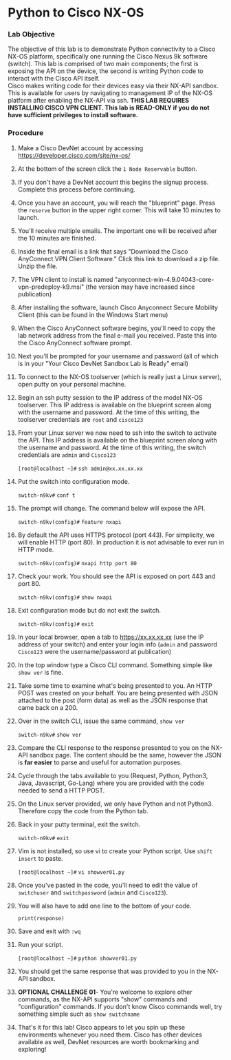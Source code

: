 # Python to Cisco NX-OS

### Lab Objective

The objective of this lab is to demonstrate Python connectivity to a Cisco NX-OS platform, specifically one running the Cisco Nexus 9k software (switch). This lab is comprised of two main components; the first is exposing the API on the device, the second is writing Python code to interact with the Cisco API itself.  
Cisco makes writing code for their devices easy via their NX-API sandbox. This is available for users by navigating to management IP of the NX-OS platform after enabling the NX-API via ssh. **THIS LAB REQUIRES INSTALLING CISCO VPN CLIENT. This lab is READ-ONLY if you do not have sufficient privileges to install software.**

### Procedure

1. Make a Cisco DevNet account by accessing https://developer.cisco.com/site/nx-os/

0. At the bottom of the screen click the `1 Node Reservable` button.

0. If you don't have a DevNet account this begins the signup process. Complete this process before continuing.

0. Once you have an account, you will reach the "blueprint" page. Press the `reserve` button in the upper right corner. This will take 10 minutes to launch.

0. You'll receive multiple emails. The important one will be received after the 10 minutes are finished.

0. Inside the final email is a link that says "Download the Cisco AnyConnect VPN Client Software." Click this link to download a zip file. Unzip the file.

0. The VPN client to install is named "anyconnect-win-4.9.04043-core-vpn-predeploy-k9.msi" (the version may have increased since publication)

0. After installing the software, launch Cisco Anyconnect Secure Mobility Client (this can be found in the Windows Start menu)

0. When the Cisco AnyConnect software begins, you'll need to copy the lab network address from the final e-mail you received. Paste this into the Cisco AnyConnect software prompt.

0. Next you'll be prompted for your username and password (all of which is in your "Your Cisco DevNet Sandbox Lab is Ready" email)

0. To connect to the NX-OS toolserver (which is really just a Linux server), open putty on your personal machine.

0. Begin an ssh putty session to the IP address of the model NX-OS toolserver. This IP address is available on the blueprint screen along with the username and password. At the time of this writing, the toolserver credentials are `root` and `cisco123`

0. From your Linux server we now need to ssh into the switch to activate the API. This IP address is available on the blueprint screen along with the username and password. At the time of this writing, the switch credentials are `admin` and `Cisco123`

    `[root@localhost ~]#` `ssh admin@xx.xx.xx.xx`
    
0. Put the switch into configuration mode.

    `switch-n9kv#` `conf t`

0. The prompt will change. The command below will expose the API.

    `switch-n9kv(config)#` `feature nxapi`

0. By default the API uses HTTPS protocol (port 443). For simplicity, we will enable HTTP (port 80). In production it is not advisable to ever run in HTTP mode.

    `switch-n9kv(config)#` `nxapi http port 80`
    
0. Check your work. You should see the API is exposed on port 443 and port 80.

    `switch-n9kv(config)#` `show nxapi`

0. Exit configuration mode but do not exit the switch.

    `switch-n9kv(config)#` `exit`

0. In your local browser, open a tab to https://xx.xx.xx.xx (use the IP address of your switch) and enter your login info (`admin` and password `Cisco123` were the username/password at publication)

0. In the top window type a Cisco CLI command. Something simple like `show ver` is fine.

0. Take some time to examine what's being presented to you. An HTTP POST was created on your behalf. You are being presented with JSON attached to the post (form data) as well as the JSON response that came back on a 200.

0. Over in the switch CLI, issue the same command, `show ver`

    `switch-n9kv#` `show ver`

0. Compare the CLI response to the response presented to you on the NX-API sandbox page. The content should be the same, however the JSON is **far easier** to parse and useful for automation purposes.

0. Cycle through the tabs available to you (Request, Python, Python3, Java, Javascript, Go-Lang) where you are provided with the code needed to send a HTTP POST.

0. On the Linux server provided, we only have Python and not Python3. Therefore copy the code from the Python tab.

0. Back in your putty terminal, exit the switch.

    `switch-n9kv#` `exit`

0. Vim is not installed, so use vi to create your Python script. Use `shift insert` to paste.

    `[root@localhost ~]#` `vi showver01.py`

0. Once you've pasted in the code, you'll need to edit the value of `switchuser` and `switchpassword` (`admin` and `Cisco123`).

0. You will also have to add one line to the bottom of your code.

    ```
    print(response)
    ```

0. Save and exit with `:wq`

0. Run your script.

    `[root@localhost ~]#` `python showver01.py`
    
0. You should get the same response that was provided to you in the NX-API sandbox.

0. **OPTIONAL CHALLENGE 01**- You're welcome to explore other commands, as the NX-API supports "show" commands and "configuration" commands. If you don't know Cisco commands well, try something simple such as `show switchname`

0. That's it for this lab! Cisco appears to let you spin up these environments whenever you need them. Cisco has other devices available as well, DevNet resources are worth bookmarking and exploring!
